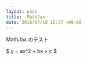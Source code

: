 ```yaml
---
layout: post
title:  MathJax
date: 2016/07/18 15:37 +09:00
---
```


MathJax のテスト

$ y = ax^2 + bx + c $
